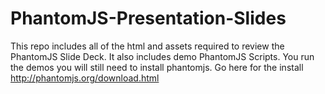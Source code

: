 PhantomJS-Presentation-Slides
=============================

This repo includes all of the html and assets required to review the PhantomJS Slide Deck. It also includes demo PhantomJS Scripts.  You run the demos you will still need to install phantomjs.  Go here for the install http://phantomjs.org/download.html